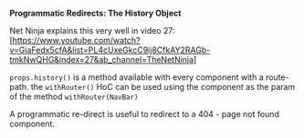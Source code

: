 **Programmatic Redirects: The History Object**

Net Ninja explains this very well in video 27: [https://www.youtube.com/watch?v=GiaFedx5cfA&list=PL4cUxeGkcC9ij8CfkAY2RAGb-tmkNwQHG&index=27&ab_channel=TheNetNinja]

`props.history()` is a method available with every component with a route-path.
the `withRouter()` HoC can be used using the component as the param of the method `withRouter(NavBar)`

A programmatic re-direct is useful to redirect to a 404 - page not found component.
